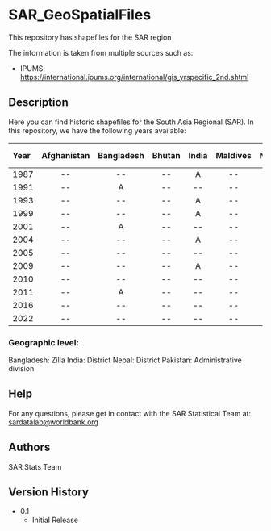 # SAR_GeoSpatialFiles
This repository has shapefiles for the SAR region

The information is taken from multiple sources such as:
* IPUMS: https://international.ipums.org/international/gis_yrspecific_2nd.shtml


## Description
Here you can find historic shapefiles for the South Asia Regional (SAR). 
In this repository, we have the following years available:

| Year    | Afghanistan | Bangladesh | Bhutan | India  | Maldives | Nepal  | Pakistan | Sri Lanka | 
| :----   | :----:      | :----:     | :----: | :----: |  :----:  | :----: | :----:   | :----:    | 
| 1987    |     --      | --          | --    | A   | --  | --   | --  |  --  | 
| 1991    |     --      | A          | --  | --   | --  | --   | --  |  --  | 
| 1993    |     --      | --         | --  | A   | --  | --   | --  |  --  |
| 1999    |     --      | --         | --  | A   | --  | --   | --  |  --  |
| 2001    |     --      | A          | --  | --   | --  | --   | --  |  --  |
| 2004    |     --      | --         | --  | A   | --  | --   | --  |  --  |
| 2005    |     --      | --          | --  | --   | --  | --   | --  |  --  | 
| 2009    |     --      | --         | --  | A   | --  | --   | --  |  --  |
| 2010    |     --      | --          | --  | --   | --  | --   | --  |  --  | 
| 2011    |     --      | A          | --  | --   | --  | --   | --  |  --  | 
| 2016    |     --      | --          | --  | --   | --  | --   | --  |  --  | 
| 2022    |     --      | --          | --  | --   | --  | --   | --  |  --  | 

### Geographic level:
Bangladesh:  Zilla
India:       District
Nepal:       District
Pakistan:    Administrative division

## Help
For any questions, please get in contact with the SAR Statistical Team at: sardatalab@worldbank.org

## Authors
SAR Stats Team

## Version History
* 0.1
    * Initial Release
